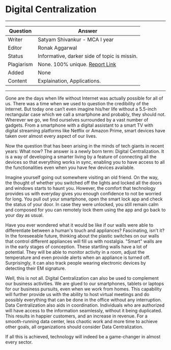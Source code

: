 # Digital Centralization

---

| Question   | Answer                                                                              |
| ---------- | ----------------------------------------------------------------------------------- |
| Writer     | Satyam Shivankur - MCA I year                                                       |
| Editor     | Ronak Aggarwal                                                                      |
| Status     | Informative, darker side of topic is missin.                                        |
| Plagiarism | None. 100% unique. [Report Link](./plag-reports/plag-digital-centralization-v1.pdf) |
| Added      | None                                                                                |
| Content    | Explaination, Applications.                                                         |

---

Gone are the days when life without Internet was actually possible for all of us. There was a time when we used to question the credibility of the Internet. But today one can’t even imagine his/her life without a 5.5-inch rectangular case which we call a smartphone and probably, they should not. Wherever we go, we find ourselves surrounded by a vast number of gadgets. From a smartphone with a digital assistant to a smart TV with digital streaming platforms like Netflix or Amazon Prime, smart devices have taken over almost every aspect of our lives.

Now the question that has been arising in the minds of tech giants in recent years: What now? The answer is a newly born term: Digital Centralization. It is a way of developing a smarter living by a feature of connecting all the devices so that everything works in sync, enabling you to have access to all the functionalities even when you have few devices available.

Imagine yourself going out somewhere visiting an old friend. On the way, the thought of whether you switched off the lights and locked all the doors and windows starts to haunt you. However, the comfort that technology provides us with everyday gives you enough confidence to not be worried for long. You pull out your smartphone, open the smart lock app and check the status of your door. In case they were unlocked, you still remain calm and composed for you can remotely lock them using the app and go back to your day as usual.

Have you ever wondered what it would be like if our walls were able to differentiate between a human's touch and appliances? Fascinating, isn't it? In the foreseeable future, thinking about the plastic switches on our walls that control different appliances will fill us with nostalgia. "Smart" walls are in the early stages of conception. These startling walls have a lot of potential. They will be able to monitor activity in a room, adjust the temperature and even provide alerts when an appliance is turned off. Surprisingly, it can also track people wearing electronic devices by detecting their EM signature.

Well, this is not all. Digital Centralization can also be used to complement our business activities. We are glued to our smartphones, tablets or laptops for our business pursuits, even when we work from homes. This capability will further provide us with the ability to host virtual meetings and do possibly everything that can be done in the office without any interruption. 
Data Centralization also aids in coordination. Individuals who are authorized will have access to the information seamlessly, without it being duplicated. This results in happier customers, and an increase in revenue. For a smooth-running data center, less chaotic work and more time to achieve other goals, all organizations should consider Data Centralization.

If all this is achieved, technology will indeed be a game-changer in almost every sector.



